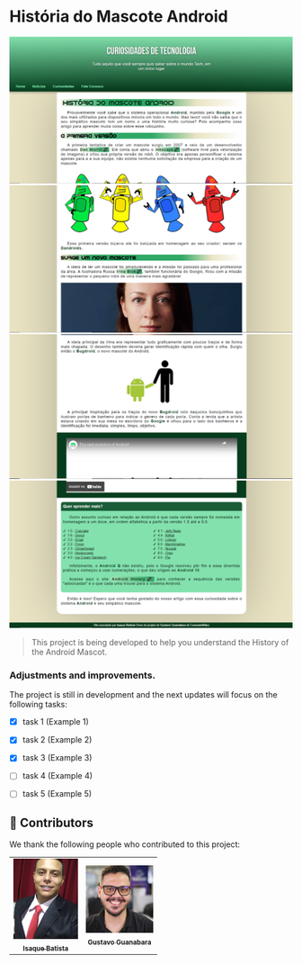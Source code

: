 # História do Mascote Android



<img src="./imagens/sitepart1.png" alt="exemplo imagem 1">
<img src="./imagens/sitepart2.png" alt="exemplo imagem 2">
<img src="./imagens/sitepart3.png" alt="exemplo imagem 3">
<img src="./imagens/sitepart4.png" alt="exemplo imagem 4">

> This project is being developed to help you understand the History of the Android Mascot.


### Adjustments and improvements.

The project is still in development and the next updates will focus on the following tasks:

- [x] task 1 (Example 1)
- [x] task 2 (Example 2)
- [x] task 3 (Example 3)
- [ ] task 4 (Example 4)
- [ ] task 5 (Example 5)

 
## 🤝 Contributors

We thank the following people who contributed to this project:

<table>
  <tr>
      <td align="center">
          <a href="https://github.com/IsaqueBatista">
                <img src="./imagens/my photo.jpeg" width="115px;" alt="Foto do Isaque Batista no GitHub"/><br>
                <sub>
                <b>Isaque Batista</b>
                </sub>
         </a>
      </td>
      <td align="center">
          <a href="https://github.com/gustavoguanabara">
                <img src="./imagens/photo-gustavo-guanabara.jpg" width="120px;" alt="Foto do Gustavo Guanabara"/><br>
                <sub>
                <b>Gustavo Guanabara</b>
                </sub>
         </a>
      </td>
  </tr>
  
</table>
